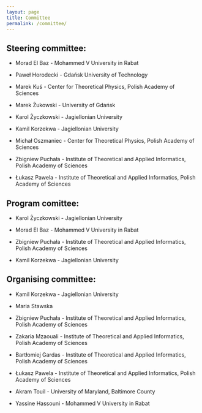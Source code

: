 ```yaml
---
layout: page
title: Committee
permalink: /committee/
---
```

## Steering committee:

* Morad El Baz - Mohammed V University in Rabat

* Paweł Horodecki - Gdańsk University of Technology

* Marek Kuś - Center for Theoretical Physics, Polish Academy of Sciences

* Marek Żukowski - University of Gdańsk

* Karol Życzkowski - Jagiellonian University

* Kamil Korzekwa - Jagiellonian University

* Michał Oszmaniec - Center for Theoretical Physics, Polish Academy of Sciences

* Zbigniew Puchała - Institute of Theoretical and Applied Informatics, Polish Academy of Sciences

* Łukasz Pawela - Institute of Theoretical and Applied Informatics, Polish Academy of Sciences

## Program comittee:

* Karol Życzkowski - Jagiellonian University

* Morad El Baz - Mohammed V University in Rabat

* Zbigniew Puchała - Institute of Theoretical and Applied Informatics, Polish Academy of Sciences

* Kamil Korzekwa - Jagiellonian University


## Organising committee:

* Kamil Korzekwa - Jagiellonian University

* Maria Stawska 

* Zbigniew Puchała - Institute of Theoretical and Applied Informatics, Polish Academy of Sciences

* Zakaria Mzaouali - Institute of Theoretical and Applied Informatics, Polish Academy of Sciences

* Bartłomiej Gardas - Institute of Theoretical and Applied Informatics, Polish Academy of Sciences

* Łukasz Pawela - Institute of Theoretical and Applied Informatics, Polish Academy of Sciences

* Akram Touil - University of Maryland, Baltimore County

* Yassine Hassouni - Mohammed V University in Rabat

